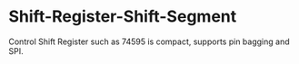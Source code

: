 # Shift-Register-Shift-Segment
Control Shift Register such as 74595 is compact, supports pin bagging and SPI.
